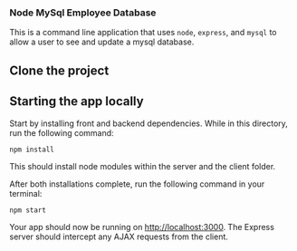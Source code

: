 ### Node MySql Employee Database 

This is a command line application that uses `node`, `express`, and `mysql` to allow a user to see and update a mysql database. 

## Clone the project

## Starting the app locally

Start by installing front and backend dependencies. While in this directory, run the following command:

```
npm install
```

This should install node modules within the server and the client folder.

After both installations complete, run the following command in your terminal:

```
npm start
```

Your app should now be running on <http://localhost:3000>. The Express server should intercept any AJAX requests from the client.





